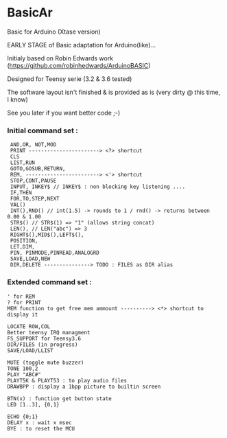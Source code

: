 # BasicAr
Basic for Arduino (Xtase version)

EARLY STAGE of Basic adaptation for Arduino(like)...

Initialy based on Robin Edwards	work (https://github.com/robinhedwards/ArduinoBASIC)

Designed for Teensy serie (3.2 & 3.6 tested)

The software layout isn't finished & is provided as is (very dirty @ this time, I know)

See you later if you want better code ;-)

### Initial command set :
```
 AND,OR, NOT,MOD
 PRINT -----------------------> <?> shortcut
 CLS
 LIST,RUN
 GOTO,GOSUB,RETURN,
 REM, ------------------------> <'> shortcut
 STOP,CONT,PAUSE
 INPUT, INKEY$ // INKEY$ : non blocking key listening ....
 IF,THEN
 FOR,TO,STEP,NEXT
 VAL()
 INT(),RND() // int(1.5) -> rounds to 1 / rnd() -> returns between 0.00 & 1.00
 STR$() // STR$(1) => "1" (allows string concat)
 LEN(), // LEN("abc") => 3 
 RIGHT$(),MID$(),LEFT$(),
 POSITION, 
 LET,DIM,
 PIN, PINMODE,PINREAD,ANALOGRD
 SAVE,LOAD,NEW
 DIR,DELETE ---------------> TODO : FILES as DIR alias
```

### Extended command set :
```
' for REM
? for PRINT
MEM function to get free mem ammount ----------> <*> shortcut to display it
         
LOCATE ROW,COL
Better teensy IRQ managment
FS_SUPPORT for Teensy3.6
DIR/FILES (in progress)
SAVE/LOAD/LLIST

MUTE (toggle mute buzzer)
TONE 100,2
PLAY "ABC#"
PLAYT5K & PLAYT53 : to play audio files
DRAWBPP : display a 1bpp picture to builtin screen
         
BTN(x) : function get button state
LED [1..3], {0,1}
         
ECHO {0;1}
DELAY x : wait x msec
BYE : to reset the MCU
```
